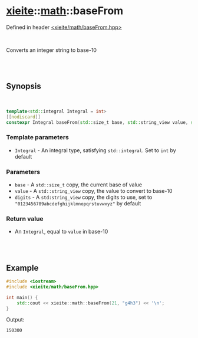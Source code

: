 # [xieite](../../README.md)::[math](../math.md)::baseFrom
Defined in header [<xieite/math/baseFrom.hpp>](../../include/xieite/math/baseFrom.hpp)

<br/>

Converts an integer string to base-10

<br/><br/>

## Synopsis

<br/>

```cpp
template<std::integral Integral = int>
[[nodiscard]]
constexpr Integral baseFrom(std::size_t base, std::string_view value, std::string_view digits = "0123456789abcdefghijklmnopqrstuvwxyz") noexcept;
```
### Template parameters
- `Integral` - An integral type, satisfying `std::integral`. Set to `int` by default
### Parameters
- `base` - A `std::size_t` copy, the current base of value
- `value` - A `std::string_view` copy, the value to convert to base-10
- `digits` - A `std:string_view` copy, the digits to use, set to `"0123456789abcdefghijklmnopqrstuvwxyz"` by default
### Return value
- An `Integral`, equal to `value` in base-10

<br/><br/>

## Example
```cpp
#include <iostream>
#include <xieite/math/baseFrom.hpp>

int main() {
	std::cout << xieite::math::baseFrom(21, "g4h3") << '\n';
}
```
Output:
```
150300
```
